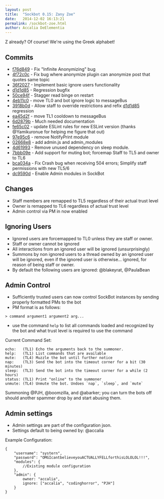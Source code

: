 ```yaml
---
layout: post
title:  "Sockbot 0.15: Zany Zoe"
date:   2014-12-02 16:13:21
permalink: /sockbot-zoe.html
author: Accalia DeElementia
---
```


Z already? Of course! We're using the Greek alphabet!

## Commits

* [f76d849](https://github.com/AccaliaDeElementia/SockBot/commit/f76d8496629a1431b2b63c9d492b7bc91789261b) - Fix "Infinite Anonymizing" bug
* [4f72c0c](https://github.com/AccaliaDeElementia/SockBot/commit/4f72d0c0e99eba6f6dff03dff305ef6a96d20afe) - Fix bug where anonymize plugin can anonymize post that quotes same topic
* [36f2027](https://github.com/AccaliaDeElementia/SockBot/commit/36f20274ada4ab48b0271a6589657a016829f1ee) - Implement basic ignore users functionality
* [d1d1d85](https://github.com/AccaliaDeElementia/SockBot/commit/d1d1d85c083239bb4ce41c5e4c5f2a163cebfadb) - Regression bugfix
* [50ce94f](https://github.com/AccaliaDeElementia/SockBot/commit/50ce94f5cd4c1b9c5efa5cdab3037426a7e1f733) - Stagger read binge on restart
* [4eb11c0](https://github.com/AccaliaDeElementia/SockBot/commit/4eb11c051858622c580b3dbfb8f64129dafa1b27) - move TL0 and bot ignore logic to messageBus
* [3918b0d](https://github.com/AccaliaDeElementia/SockBot/commit/3918b0d3d12e9510cb040fd7f7b7a5e1ad2961cb) - Allow staff to override restrictions and refix [d1d1d85]() regression
* [ea45d2f](https://github.com/AccaliaDeElementia/SockBot/commit/ea45d2fb42da419adf097ed23bfb0040a4a636e2) - move TL1 cooldown to messageBus
* [6d2879b](https://github.com/AccaliaDeElementia/SockBot/commit/6d2879b6a68d3ce6a9467aa710a6536d5fc4327d) - Much needed documentation
* [fe65c02](https://github.com/AccaliaDeElementia/SockBot/commit/fe65c02e73c4f9dc4dfc544b8d342fbde01d114d) - update ESLint rules for new ESLint version (thanks @Yamikuronue for helping me figure that out)
* [97e95c6](https://github.com/AccaliaDeElementia/SockBot/commit/97e95c6c93e206c07eeb7283b2156fbcd2017418) - remove NotifyPrint module
* [02668e8](https://github.com/AccaliaDeElementia/SockBot/commit/02668e87acb82762bea462cc3df2667c38e4932d) - add admin.js and admin_modules
* [4d61993](https://github.com/AccaliaDeElementia/SockBot/commit/4d61993d2b25a74d9a512221588bd04abaa08d60) - Remove unused dependency on sleep module.
* [7bbb09e](https://github.com/AccaliaDeElementia/SockBot/commit/7bbb09eb1bb4a81d6c6bf6d0d1232cf1eccea634) - Add support for muting bot; forcemap Staff to TL5 and owner to TL6
* [bca034a](https://github.com/AccaliaDeElementia/SockBot/commit/bca034a566cb55f0444b5f08e272ef27c523d731) - Fix Crash bug when receiving 504 errors; Simplify staff permissions with new TL5/6
* [dc9590d](https://github.com/AccaliaDeElementia/SockBot/commit/dc9590d9115ee9c053fd2d041a688274fe980c7b) - Enable Admin modules in SockBot

## Changes

* Staff members are remapped to TL5 regardless of their actual trust level
* Owner is remapped to TL6 regardless of actual trust level
* Admin control via PM in now enabled

## Ignoring Users

* Ignored users are forcemapped to TL0 unless they are staff or owner.
* Staff or owner cannot be ignored
* All interactions from an ignored user will be ignored (unsurprisingly)
* Summons by non ignored users to a thread owned by an ignored user will be ignored, even if the ignored user is otherwise... ignored, for reason of being staff or owner.
* By default the following users are ignored: @blakeyrat, @PaulaBean

## Admin Control

* Sufficiently trusted users can now control SockBot instances by sending properly formatted PMs to the bot
* PM format is as follows:

```
> command argument1 argument2 arg...
```
* use the command `help` to list all commands loaded and recognized by the bot and what trust level is required to use the command

Current Command Set:

```text
echo:	(TL1) Echo the arguments back to the summoner.
help:	(TL1) List commands that are available
mute:	(TL4) Muzzle the bot until further notice 
nap:	(TL3) Send the bot into the timeout corner for a bit (30 minutes)
sleep:	(TL3) Send the bot into the timeout corner for a while (2 hours)
status:	(TL1) Print "online" to the summoner
unmute:	(TL4) Unmute the bot. Undoes `nap`, `sleep`, and `mute`
```

Summoning @PJH, @boomzilla, and @abarker; you can turn the bots off should another spammer drop by and start abusing them.

## Admin settings

* Admin settings are part of the configuration json.
* Settings default to being owned by: @accalia

Example Configuration:

```
{
    "username": "systern",
    "password": "OMGIcantbelieveyouACTUALLYFELLforthisLOLOLOL!!!",
    "modules": {
        //Existing module configuration
    }, 
    "admin": {
        owner: "accalia",
        ignore: ["accalia", "codinghorror", "PJH"]
    }
}
```
